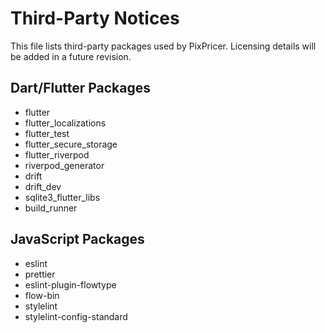 <!--
Copyright (c) 2025 Shopping Bill App Project
SPDX-License-Identifier: MIT
-->
# Third-Party Notices

This file lists third-party packages used by PixPricer. Licensing details will be added in a future revision.

## Dart/Flutter Packages

- flutter
- flutter_localizations
- flutter_test
- flutter_secure_storage
- flutter_riverpod
- riverpod_generator
- drift
- drift_dev
- sqlite3_flutter_libs
- build_runner

## JavaScript Packages

- eslint
- prettier
- eslint-plugin-flowtype
- flow-bin
- stylelint
- stylelint-config-standard
